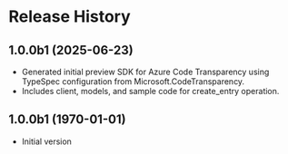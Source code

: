 # Release History

## 1.0.0b1 (2025-06-23)

- Generated initial preview SDK for Azure Code Transparency using TypeSpec configuration from Microsoft.CodeTransparency.
- Includes client, models, and sample code for create_entry operation.

## 1.0.0b1 (1970-01-01)

- Initial version
